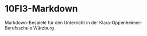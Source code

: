 # 10FI3-Markdown
Markdown-Bespiele für den Unterricht in der Klara-Oppenheimer-Berufsschule Würzburg
